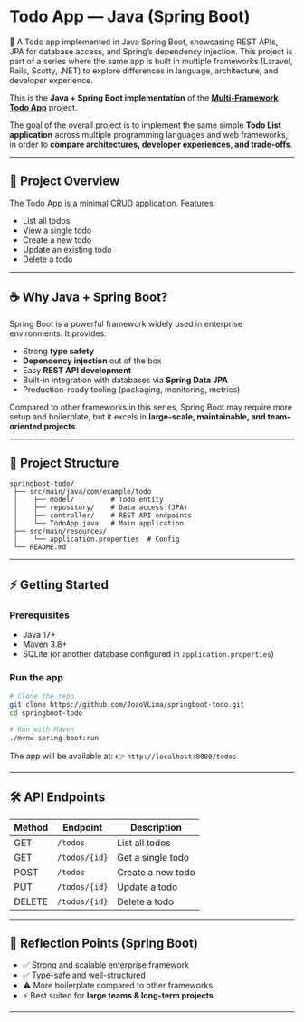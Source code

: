 # Todo App — Java (Spring Boot)
📝 A Todo app implemented in Java Spring Boot, showcasing REST APIs, JPA for database access, and Spring’s dependency injection. This project is part of a series where the same app is built in multiple frameworks (Laravel, Rails, Scotty, .NET) to explore differences in language, architecture, and developer experience.

This is the **Java + Spring Boot implementation** of the [**Multi-Framework Todo App**](https://github.com/JoaoVLima/MultiFrameworkTodoApp) project.

The goal of the overall project is to implement the same simple **Todo List application** across multiple programming languages and web frameworks, in order to **compare architectures, developer experiences, and trade-offs**.

---

## 🚀 Project Overview

The Todo App is a minimal CRUD application.
Features:

* List all todos
* View a single todo
* Create a new todo
* Update an existing todo
* Delete a todo

---

## ☕ Why Java + Spring Boot?

Spring Boot is a powerful framework widely used in enterprise environments. It provides:

* Strong **type safety**
* **Dependency injection** out of the box
* Easy **REST API development**
* Built-in integration with databases via **Spring Data JPA**
* Production-ready tooling (packaging, monitoring, metrics)

Compared to other frameworks in this series, Spring Boot may require more setup and boilerplate, but it excels in **large-scale, maintainable, and team-oriented projects**.

---

## 📂 Project Structure

```
springboot-todo/
 ├── src/main/java/com/example/todo
 │    ├── model/         # Todo entity
 │    ├── repository/    # Data access (JPA)
 │    ├── controller/    # REST API endpoints
 │    └── TodoApp.java   # Main application
 ├── src/main/resources/
 │    └── application.properties  # Config
 └── README.md
```

---

## ⚡ Getting Started

### Prerequisites

* Java 17+
* Maven 3.8+
* SQLite (or another database configured in `application.properties`)

### Run the app

```bash
# Clone the repo
git clone https://github.com/JoaoVLima/springboot-todo.git
cd springboot-todo

# Run with Maven
./mvnw spring-boot:run
```

The app will be available at:
👉 `http://localhost:8080/todos`

---

## 🛠 API Endpoints

| Method | Endpoint      | Description       |
| ------ | ------------- | ----------------- |
| GET    | `/todos`      | List all todos    |
| GET    | `/todos/{id}` | Get a single todo |
| POST   | `/todos`      | Create a new todo |
| PUT    | `/todos/{id}` | Update a todo     |
| DELETE | `/todos/{id}` | Delete a todo     |

---

## 🔑 Reflection Points (Spring Boot)

* ✅ Strong and scalable enterprise framework
* ✅ Type-safe and well-structured
* ⚠️ More boilerplate compared to other frameworks
* ⚡ Best suited for **large teams & long-term projects**

---
